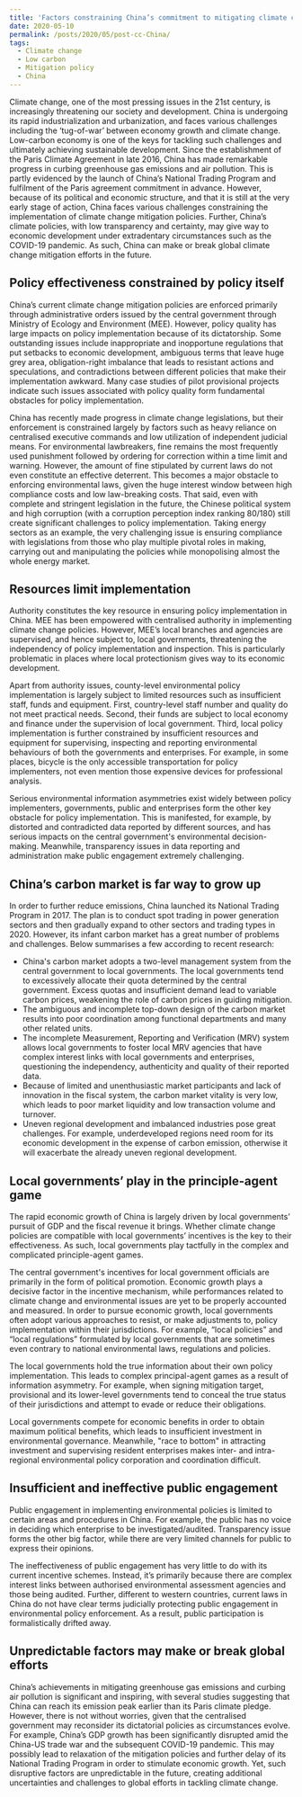 ```yaml
---
title: 'Factors constraining China’s commitment to mitigating climate change'
date: 2020-05-10
permalink: /posts/2020/05/post-cc-China/
tags:
  - Climate change
  - Low carbon
  - Mitigation policy
  - China
---
```


Climate change, one of the most pressing issues in the 21st century, is increasingly threatening our society and development. China is undergoing its rapid industrialization and urbanization, and faces various challenges including the ‘tug-of-war’ between economy growth and climate change. Low-carbon economy is one of the keys for tackling such challenges and ultimately achieving sustainable development. Since the establishment of the Paris Climate Agreement in late 2016, China has made remarkable progress in curbing greenhouse gas emissions and air pollution. This is partly evidenced by the launch of China’s National Trading Program and fulfilment of the Paris agreement commitment in advance. However, because of its political and economic structure, and that it is still at the very early stage of action, China faces various challenges constraining the implementation of climate change mitigation policies. Further, China’s climate policies, with low transparency and certainty, may give way to economic development under extradentary circumstances such as the COVID-19 pandemic. As such, China can make or break global climate change mitigation efforts in the future.

## Policy effectiveness constrained by policy itself

China’s current climate change mitigation policies are enforced primarily through administrative orders issued by the central government through Ministry of Ecology and Environment (MEE). However, policy quality has large impacts on policy implementation because of its dictatorship. Some outstanding issues include inappropriate and inopportune regulations that put setbacks to economic development, ambiguous terms that leave huge grey area, obligation-right imbalance that leads to resistant actions and speculations, and contradictions between different policies that make their implementation awkward. Many case studies of pilot provisional projects indicate such issues associated with policy quality form fundamental obstacles for policy implementation.

China has recently made progress in climate change legislations, but their enforcement is constrained largely by factors such as heavy reliance on centralised executive commands and low utilization of independent judicial means. For environmental lawbreakers, fine remains the most frequently used punishment followed by ordering for correction within a time limit and warning. However, the amount of fine stipulated by current laws do not even constitute an effective deterrent. This becomes a major obstacle to enforcing environmental laws, given the huge interest window between high compliance costs and low law-breaking costs. That said, even with complete and stringent legislation in the future, the Chinese political system and high corruption (with a corruption perception index ranking 80/180) still create significant challenges to policy implementation. Taking energy sectors as an example, the very challenging issue is ensuring compliance with legislations from those who play multiple pivotal roles in making, carrying out and manipulating the policies while monopolising almost the whole energy market.


## Resources limit implementation
Authority constitutes the key resource in ensuring policy implementation in China. MEE has been empowered with centralised authority in implementing climate change policies. However, MEE’s local branches and agencies are supervised, and hence subject to, local governments, threatening the independency of policy implementation and inspection. This is particularly problematic in places where local protectionism gives way to its economic development.

Apart from authority issues, county-level environmental policy implementation is largely subject to limited resources such as insufficient staff, funds and equipment. First, country-level staff number and quality do not meet practical needs. Second, their funds are subject to local economy and finance under the supervision of local government. Third, local policy implementation is further constrained by insufficient resources and equipment for supervising, inspecting and reporting environmental behaviours of both the governments and enterprises. For example, in some places, bicycle is the only accessible transportation for policy implementers, not even mention those expensive devices for professional analysis.

Serious environmental information asymmetries exist widely between policy implementers, governments, public and enterprises form the other key obstacle for policy implementation. This is manifested, for example, by distorted and contradicted data reported by different sources, and has serious impacts on the central government's environmental decision-making. Meanwhile, transparency issues in data reporting and administration make public engagement extremely challenging. 

## China’s carbon market is far way to grow up
In order to further reduce emissions, China launched its National Trading Program in 2017. The plan is to conduct spot trading in power generation sectors and then gradually expand to other sectors and trading types in 2020. However, its infant carbon market has a great number of problems and challenges. Below summarises a few according to recent research:

- China's carbon market adopts a two-level management system from the central government to local governments. The local governments tend to excessively allocate their quota determined by the central government. Excess quotas and insufficient demand lead to variable carbon prices, weakening the role of carbon prices in guiding mitigation.
- The ambiguous and incomplete top-down design of the carbon market results into poor coordination among functional departments and many other related units.
- The incomplete Measurement, Reporting and Verification (MRV) system allows local governments to foster local MRV agencies that have complex interest links with local governments and enterprises, questioning the independency, authenticity and quality of their reported data. 
- Because of limited and unenthusiastic market participants and lack of innovation in the fiscal system, the carbon market vitality is very low, which leads to poor market liquidity and low transaction volume and turnover. 
- Uneven regional development and imbalanced industries pose great challenges. For example, underdeveloped regions need room for its economic development in the expense of carbon emission, otherwise it will exacerbate the already uneven regional development.

## Local governments’ play in the principle-agent game
The rapid economic growth of China is largely driven by local governments’ pursuit of GDP and the fiscal revenue it brings. Whether climate change policies are compatible with local governments’ incentives is the key to their effectiveness. As such, local governments play tactfully in the complex and complicated principle-agent games.

The central government's incentives for local government officials are primarily in the form of political promotion. Economic growth plays a decisive factor in the incentive mechanism, while performances related to climate change and environmental issues are yet to be properly accounted and measured. In order to pursue economic growth, local governments often adopt various approaches to resist, or make adjustments to, policy implementation within their jurisdictions. For example, “local policies” and “local regulations” formulated by local governments that are sometimes even contrary to national environmental laws, regulations and policies.

The local governments hold the true information about their own policy implementation. This leads to complex principal-agent games as a result of information asymmetry. For example, when signing mitigation target, provisional and its lower-level governments tend to conceal the true status of their jurisdictions and attempt to evade or reduce their obligations.

Local governments compete for economic benefits in order to obtain maximum political benefits, which leads to insufficient investment in environmental governance. Meanwhile, "race to bottom" in attracting investment and supervising resident enterprises makes inter- and intra-regional environmental policy corporation and coordination difficult.

## Insufficient and ineffective public engagement
Public engagement in implementing environmental policies is limited to certain areas and procedures in China. For example, the public has no voice in deciding which enterprise to be investigated/audited. Transparency issue forms the other big factor, while there are very limited channels for public to express their opinions.

The ineffectiveness of public engagement has very little to do with its current incentive schemes. Instead, it’s primarily because there are complex interest links between authorised environmental assessment agencies and those being audited. Further, different to western countries, current laws in China do not have clear terms judicially protecting public engagement in environmental policy enforcement. As a result, public participation is formalistically drifted away.

## Unpredictable factors may make or break global efforts
China’s achievements in mitigating greenhouse gas emissions and curbing air pollution is significant and inspiring, with several studies suggesting that China can reach its emission peak earlier than its Paris climate pledge. However, there is not without worries, given that the centralised government may reconsider its dictatorial policies as circumstances evolve. For example, China’s GDP growth has been significantly disrupted amid the China-US trade war and the subsequent COVID-19 pandemic. This may possibly lead to relaxation of the mitigation policies and further delay of its National Trading Program in order to stimulate economic growth. Yet, such disruptive factors are unpredictable in the future, creating additional uncertainties and challenges to global efforts in tackling climate change.
